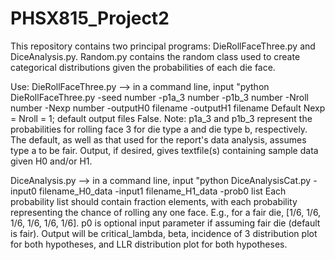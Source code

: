 # PHSX815_Project2

This repository contains two principal programs: DieRollFaceThree.py and DiceAnalysis.py. Random.py contains the random class used to create
categorical distributions given the probabilities of each die face.

Use:
DieRollFaceThree.py --> in a command line, input "python DieRollFaceThree.py -seed number -p1a_3 number -p1b_3 number -Nroll number -Nexp number -outputH0 filename -outputH1 filename
Default Nexp = Nroll = 1; default output files False.
Note: p1a_3 and p1b_3 represent the probabilities for rolling face 3 for die type a and die type b, respectively. The default, as well as that used for the report's data analysis, assumes type a to be fair.
Output, if desired, gives textfile(s) containing sample data given H0 and/or H1.

DiceAnalysis.py --> in a command line, input "python DiceAnalysisCat.py -input0 filename_H0_data -input1 filename_H1_data -prob0 list
Each probability list should contain fraction elements, with each probability representing the chance of rolling any one face. E.g., for a fair die, [1/6, 1/6, 1/6, 1/6, 1/6, 1/6]. p0 is optional input parameter if assuming fair die (default is fair).
Output will be critical_lambda, beta, incidence of 3 distribution plot for both hypotheses, and LLR distribution plot for both hypotheses.

